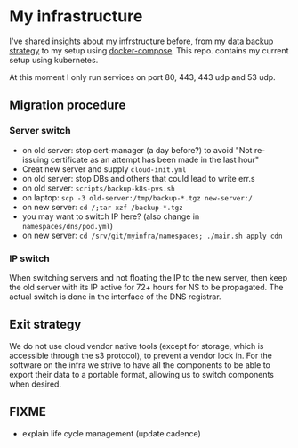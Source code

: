 # My infrastructure

I've shared insights about my infrstructure before,
from my
[data backup strategy](https://blog.lent.ink/post/databackup/)
to my setup using
[docker-compose](https://github.com/svlentink/dockerfiles/tree/master/docker-compose/mywebsite).
This repo. contains my current setup using kubernetes.

At this moment I only run services on port 80, 443, 443 udp and 53 udp.

## Migration procedure

### Server switch

- on old server: stop cert-manager (a day before?) to avoid "Not re-issuing certificate as an attempt has been made in the last hour"
- Creat new server and supply `cloud-init.yml`
- on old server: stop DBs and others that could lead to write err.s
- on old server: `scripts/backup-k8s-pvs.sh`
- on laptop: `scp -3 old-server:/tmp/backup-*.tgz new-server:/`
- on new server: `cd /;tar xzf /backup-*.tgz`
- you may want to switch IP here? (also change in `namespaces/dns/pod.yml`)
- on new server: `cd /srv/git/myinfra/namespaces; ./main.sh apply cdn`

### IP switch

When switching servers and not floating the IP to the new server,
then keep the old server with its IP active for 72+ hours for NS to be propagated.
The actual switch is done in the interface of the DNS registrar.

## Exit strategy

We do not use cloud vendor native tools
(except for storage, which is accessible through the s3 protocol),
to prevent a vendor lock in.
For the software on the infra
we strive to have all the components to be able to export their data
to a portable format, allowing us to switch components when desired.


## FIXME

- explain life cycle management (update cadence)




